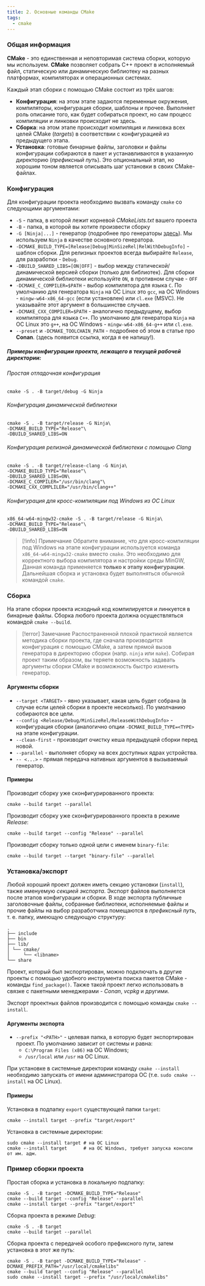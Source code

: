 ```yaml
---
title: 2. Основные команды CMake
tags:
  - cmake
---
```

### Общая информация
**CMake** - это единственная и неповторимая система сборки, которую мы используем. **CMake** позволяет собрать C++ проект в исполняемый файл, статическую или динамическую библиотеку на разных платформах, компиляторах и операционных системах.

Каждый этап сборки с помощью CMake состоит из трёх шагов:
- **Конфигурация**: на этом этапе задаются переменные окружения, компиляторы, конфигурация сборки, шаблоны и прочее. Выполняет роль описание того, как будет собираться проект, но сам процесс компиляции и линковки происходит не здесь.
- **Сборка**: на этом этапе происходит компиляция и линковка всех целей CMake (*targets*) в соответствии с конфигурацией из предыдущего этапа.
- **Установка**: готовые бинарные файлы, заголовки и файлы конфигурации собираются в пакет и устанавливаются в указанную директорию (*префиксный путь*). Это опциональный этап, но хорошим тоном является описывать шаг установки в своих CMake-файлах.

### Конфигурация
Для конфигурации проекта необходимо вызвать команду `cmake` со следующими аргументами:
- `-S` - папка, в которой лежит корневой *CMakeLists.txt* вашего проекта
- `-B` - папка, в которой вы хотите произвести сборку
- `-G [Ninja|...]` - генератор (подробнее про генераторы [здесь](https://stackoverflow.com/questions/25941536/what-is-a-cmake-generator)). Мы используем `Ninja` в качестве основного генератора.
- `-DCMAKE_BUILD_TYPE=[Release|Debug|MinSizeRel|RelWithDebugInfo]` - шаблон сборки. Для релизных проектов всегда выбирайте `Release`, для разработки - `Debug`.
- `-DBUILD_SHARED_LIBS=[ON|OFF]` - выбор между статической/динамической версией сборки (только для библиотек). Для сборки динамической библиотеки используйте `ON`, в противном случае - `OFF`
- `-DCMAKE_C_COMPILER=$PATH` - выбор компилятора для языка `C`. По умолчанию для генератора `Ninja` на ОС Linux это `gcc`, на ОС Windows - `mingw-w64-x86_64-gcc` (если установлен) или `cl.exe` (MSVC). Не указывайте этот аргумент в большинстве случаев.
- `-DCMAKE_CXX_COMPILER=$PATH` - аналогично предыдущему, выбор компилятора для языка `C++`. По умолчанию для генератора `Ninja` на ОС Linux это `g++`, на ОС Windows - `mingw-w64-x86_64-g++` или `cl.exe`.
- `--preset` и `-DCMAKE_TOOLCHAIN_PATH` - подробнее об этом в статье про **Conan**. (здесь появится ссылка, когда я ее напишу!).

##### Примеры конфигурации проекта, лежащего в текущей рабочей директории:
###### Простая отладочная конфигурация
```shell
cmake -S . -B target/debug -G Ninja
```

###### Конфигурация динамической библиотеки 
```shell
cmake -S . -B target/release -G Ninja\
-DCMAKE_BUILD_TYPE="Release"\
-DBUILD_SHARED_LIBS=ON
```

###### Конфигурация релизной динамической библиотеки с помощью Clang
```shell
cmake -S . -B target/release-clang -G Ninja\
-DCMAKE_BUILD_TYPE="Release"\
-DBUILD_SHARED_LIBS=ON\
-DCMAKE_C_COMPILER="/usr/bin/clang"\
-DCMAKE_CXX_COMPLILER="/usr/bin/clang++"
```

###### Конфигурация для кросс-компиляции под Windows из ОС Linux
```shell
x86_64-w64-mingw32-cmake -S . -B target/release -G Ninja\
-DCMAKE_BUILD_TYPE="Release"\
-DBUILD_SHARED_LIBS=ON
```

> [!info] Примечание
> Обратите внимание, что для кросс-компиляции под Windows на этапе конфигурации используется команда `x86_64-w64-mingw32-cmake` вместо `cmake`. Это необходимо для корректного выбора компилятора и настройки среды MinGW, 
> Данная команда применяется **только к этапу конфигурации**. Дальнейшая сборка и установка будет выполняться обычной командой `cmake`.

### Сборка
На этапе сборки проекта исходный код компилируется и линкуется в бинарные файлы. 
Сборка любого проекта должна осуществляться командой `cmake --build`.

> [!error] Замечание
> Распостраненной плохой практикой является методика сборки проекта, где сначала производится конфигурация с помощью CMake, а затем прямой вызов генератора в директорию сборки (напр. `ninja` или `make`).
> Собирая проект таким образом, вы теряете возможность задавать аргументы сборки CMake и возможность быстро изменить генератор.

#### Аргументы сборки
- `--target <TARGET>` - явно указывает, какая цель будет собрана (в случае если целей сборки в проекте несколько). По умолчанию собираются все цели.
- `--config <Release/Debug/MinSizeRel/ReleaseWithDebugInfo>` - конфигурация сборки (аналогично опции `-DCMAKE_BUILD_TYPE=<TYPE>` на этапе конфигурации.
- `--clean-first` - производит очистку кеша предыдущей сборки перед новой.
- `--parallel` - выполняет сборку на всех доступных ядрах устройства.
- `-- <...>` - прямая передача нативных аргументов в вызываемый генератор. 

#### Примеры
Производит сборку уже сконфигурированного проекта:
```shell
cmake --build target --parallel
```

Производит сборку уже сконфигурированного проекта в режиме *Release*:
```shell
cmake --build target --config "Release" --parallel
```

Производит сборку только одной цели с именем `binary-file`:
```shell
cmake --build target --target "binary-file" --parallel
```

### Установка/экспорт
Любой хороший проект должен иметь секцию установки (`install`), также именуемую *секцией экспорта*. 
Экспорт файлов выполняется после этапов конфигурации и сборки. В ходе экспорта публичные заголовочные файлы, собранные библиотеки, исполняемые файлы и прочие файлы на выбор разработчика помещаются в *префиксный путь*, т. е. папку, имеющую следующую структуру:
```
. 
├── include 
├── bin 
├── lib/ 
│ └── cmake/ 
│     └── <libname> 
└── share
```
Проект, который был экспортирован, можно подключать в другие проекты с помощью удобного инструмента поиска пакетов CMake -  команды `find_package()`. Также такой проект легко использовать в связке с пакетными менеджерами - *Conan*, *vcpkg* и другими.

Экспорт проектных файлов производится с помощью команды `cmake --install`.
#### Аргументы экспорта
- `--prefix "<PATH>"` - целевая папка, в которую будет экспортирован проект. По умолчанию зависит от системы и равна:
	- `C:\Program Files (x86)` на ОС Windows;
	- `/usr/local` или `/usr` на ОС Linux.

При установке в системные директории команду `cmake --install` необходимо запускать от имени администратора ОС (т.е. `sudo cmake --install` на ОС Linux).

#### Примеры
Установка в подпапку `export` существующей папки `target`:
```shell
cmake --install target --prefix "target/export"
```

Установка в системные директории:
```shell
sudo cmake --install target # на ОС Linux
cmake --install target      # на ОС Windows, требует запуска консоли от им. адм.
```

### Пример сборки проекта
Простая сборка и установка в локальную подпапку:
```shell
cmake -S . -B target -DCMAKE_BUILD_TYPE="Release"
cmake --build target --config "Release" --parallel
cmake --install target --prefix "target/export"
```

Сборка проекта в режиме *Debug*:
```shell
cmake -S . -B target 
cmake --build target --parallel
```

Сборка проекта с передачей особого префиксного пути, затем установка в этот же путь:
```shell
cmake -S . -B target -DCMAKE_BUILD_TYPE="Release" -DCMAKE_PREFIX_PATH="/usr/local/cmakelibs"
cmake --build target --config "Release" --parallel
sudo cmake --install target --prefix "/usr/local/cmakelibs"
```